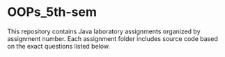 # OOPs_5th-sem
This repository contains Java laboratory assignments organized by assignment number.
Each assignment folder includes source code based on the exact questions listed below.
